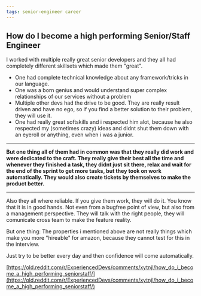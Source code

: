 ```yaml
---
tags: senior-engineer career
---
```


## How do I become a high performing Senior/Staff Engineer

I worked with multiple really great senior developers and they all had completely different skillsets which made them "great".

 - One had complete technical knowledge about any framework/tricks in our language.
 - One was a born genius and would understand super complex relationships of our services without a problem
 - Multiple other devs had the drive to be good. They are really result driven and have no ego, so if you find a better solution to their problem, they will use it.
 - One had really great softskills and i respected him alot, because he also respected my (sometimes crazy) ideas and didnt shut them down with an eyeroll or anything, even when i was a junior.
---
**But one thing all of them had in common was that they really did work and were dedicated to the craft. They really give their best all the time and whenever they finished a task, they didnt just sit there, relax and wait for the end of the sprint to get more tasks, but they took on work automatically. They would also create tickets by themselves to make the product better.**

---
Also they all where reliable. If you give them work, they will do it. You know that it is in good hands. Not even from a bugfree point of view, but also from a management perspective. They will talk with the right people, they will comunicate cross team to make the feature reality.

But one thing: The properties i mentioned above are not really things which make you more "hireable" for amazon, because they cannot test for this in the interview.

Just try to be better every day and then confidence will come automatically.

[https://old.reddit.com/r/ExperiencedDevs/comments/xytnjl/how_do_i_become_a_high_performing_seniorstaff/](https://old.reddit.com/r/ExperiencedDevs/comments/xytnjl/how_do_i_become_a_high_performing_seniorstaff/)
